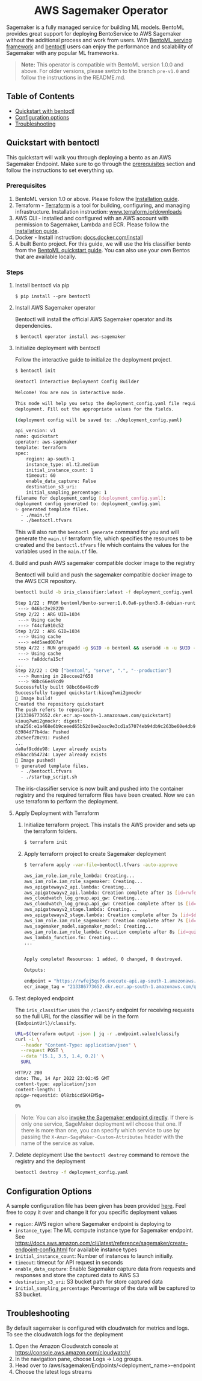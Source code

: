 <div align="center">
    <h1>AWS Sagemaker Operator</h1>
</div>

Sagemaker is a fully managed service for building ML models. BentoML provides great support
for deploying BentoService to AWS Sagemaker without the additional process and work from users. With [BentoML serving framework](https://github.com/bentoml/BentoML) and [bentoctl](https://github.com/bentoml/bentoctl) users can enjoy the performance and scalability of Sagemaker with any popular ML frameworks.

> **Note:** This operator is compatible with BentoML version 1.0.0 and above. For older versions, please switch to the branch `pre-v1.0` and follow the instructions in the README.md.


## Table of Contents

   * [Quickstart with bentoctl](#quickstart-with-bentoctl)
   * [Configuration options](#configuration-options)
   * [Troubleshooting](#troubleshooting)


## Quickstart with bentoctl

This quickstart will walk you through deploying a bento as an AWS Sagemaker Endpoint. Make sure to go through the [prerequisites](#prerequisites) section and follow the instructions to set everything up.

### Prerequisites

1. BentoML version 1.0 or above. Please follow the [Installation guide](https://docs.bentoml.org/en/latest/installation.html).
2. Terraform - [Terraform](https://www.terraform.io/) is a tool for building, configuring, and managing infrastructure. Installation instruction: www.terraform.io/downloads
3. AWS CLI - installed and configured with an AWS account with permission to Sagemaker, Lambda and ECR. Please follow the [Installation guide](https://docs.aws.amazon.com/cli/latest/userguide/getting-started-install.html).
4. Docker - Install instruction: [docs.docker.com/install](https://docs.docker.com/install)
5. A built Bento project. For this guide, we will use the Iris classifier bento from the [BentoML quickstart guide](https://docs.bentoml.org/en/latest/quickstart.html#quickstart). You can also use your own Bentos that are available locally.

### Steps

1. Install bentoctl via pip
    ```
    $ pip install --pre bentoctl
    ```

2. Install AWS Sagemaker operator

    Bentoctl will install the official AWS Sagemaker operator and its dependencies.

    ```
    $ bentoctl operator install aws-sagemaker
    ```

3. Initialize deployment with bentoctl

    Follow the interactive guide to initialize the deployment project.

    ```bash
    $ bentoctl init
    
    Bentoctl Interactive Deployment Config Builder

    Welcome! You are now in interactive mode.

    This mode will help you setup the deployment_config.yaml file required for
    deployment. Fill out the appropriate values for the fields.

    (deployment config will be saved to: ./deployment_config.yaml)

    api_version: v1
    name: quickstart
    operator: aws-sagemaker
    template: terraform
    spec:
        region: ap-south-1
        instance_type: ml.t2.medium
        initial_instance_count: 1
        timeout: 60
        enable_data_capture: False
        destination_s3_uri:
        initial_sampling_percentage: 1
    filename for deployment_config [deployment_config.yaml]:
    deployment config generated to: deployment_config.yaml
    ✨ generated template files.
      - ./main.tf
      - ./bentoctl.tfvars
    ```
    This will also run the `bentoctl generate` command for you and will generate the `main.tf` terraform file, which specifies the resources to be created and the `bentoctl.tfvars` file which contains the values for the variables used in the `main.tf` file.

4. Build and push AWS sagemaker compatible docker image to the registry

    Bentoctl will build and push the sagemaker compatible docker image to the AWS ECR repository.

    ```bash
    bentoctl build -b iris_classifier:latest -f deployment_config.yaml

    Step 1/22 : FROM bentoml/bento-server:1.0.0a6-python3.8-debian-runtime
     ---> 046bc2e28220
    Step 2/22 : ARG UID=1034
     ---> Using cache
     ---> f44cfa910c52
    Step 3/22 : ARG GID=1034
     ---> Using cache
     ---> e4d5aed007af
    Step 4/22 : RUN groupadd -g $GID -o bentoml && useradd -m -u $UID -g $GID -o -r bentoml
     ---> Using cache
     ---> fa8ddcfa15cf
    ...
    Step 22/22 : CMD ["bentoml", "serve", ".", "--production"]
     ---> Running in 28eccee2f650
     ---> 98bc66e49cd9
    Successfully built 98bc66e49cd9
    Successfully tagged quickstart:kiouq7wmi2gmockr
    🔨 Image build!
    Created the repository quickstart
    The push refers to repository
    [213386773652.dkr.ecr.ap-south-1.amazonaws.com/quickstart]
    kiouq7wmi2gmockr: digest:
    sha256:e1a468e6b9ceeed65b52d0ee2eac9e3cd1a57074eb94db9c263be60e4db98881 size: 3250
    63984d77b4da: Pushed
    2bc5eef20c91: Pushed
    ...
    da0af9cdde98: Layer already exists
    e5baccb54724: Layer already exists
    🚀 Image pushed!
    ✨ generated template files.
      - ./bentoctl.tfvars
      - ./startup_script.sh
    ```
    The iris-classifier service is now built and pushed into the container registry and the required terraform files have been created. Now we can use terraform to perform the deployment.
    
5. Apply Deployment with Terraform

   1. Initialize terraform project. This installs the AWS provider and sets up the terraform folders.
      ```bash
      $ terraform init
      ```

   2. Apply terraform project to create Sagemaker deployment

        ```bash
        $ terraform apply -var-file=bentoctl.tfvars -auto-approve

        aws_iam_role.iam_role_lambda: Creating...
        aws_iam_role.iam_role_sagemaker: Creating...
        aws_apigatewayv2_api.lambda: Creating...
        aws_apigatewayv2_api.lambda: Creation complete after 1s [id=rwfej5qsf6]
        aws_cloudwatch_log_group.api_gw: Creating...
        aws_cloudwatch_log_group.api_gw: Creation complete after 1s [id=/aws/api_gw/quickstart-gw]
        aws_apigatewayv2_stage.lambda: Creating...
        aws_apigatewayv2_stage.lambda: Creation complete after 3s [id=$default]
        aws_iam_role.iam_role_sagemaker: Creation complete after 7s [id=quickstart-sagemaker-iam-role]
        aws_sagemaker_model.sagemaker_model: Creating...
        aws_iam_role.iam_role_lambda: Creation complete after 8s [id=quickstart-lambda-iam-role]
        aws_lambda_function.fn: Creating...
        ...


        Apply complete! Resources: 1 added, 0 changed, 0 destroyed.

        Outputs:

        endpoint = "https://rwfej5qsf6.execute-api.ap-south-1.amazonaws.com/"
        ecr_image_tag = "213386773652.dkr.ecr.ap-south-1.amazonaws.com/quickstart:sfx3dagmpogmockr"
        ```

6. Test deployed endpoint

    The `iris_classifier` uses the `/classify` endpoint for receiving requests so the full URL for the classifier will be in the form `{EndpointUrl}/classify`.

    ```bash
    URL=$(terraform output -json | jq -r .endpoint.value)classify
    curl -i \
      --header "Content-Type: application/json" \
      --request POST \
      --data '[5.1, 3.5, 1.4, 0.2]' \
      $URL

    HTTP/2 200
    date: Thu, 14 Apr 2022 23:02:45 GMT
    content-type: application/json
    content-length: 1
    apigw-requestid: Ql8zbicdSK4EM5g=

    0%
    ```

> Note: You can also [invoke the Sagemaker endpoint directly](https://docs.aws.amazon.com/sagemaker/latest/APIReference/API_runtime_InvokeEndpoint.html). If there is only one service, SageMaker deployment will choose that one. If there is more than one, you can specify which service to use by passing the `X-Amzn-SageMaker-Custom-Attributes` header with the name of the service as value.
   
7. Delete deployment
    Use the `bentoctl destroy` command to remove the registry and the deployment

    ```bash
    bentoctl destroy -f deployment_config.yaml

## Configuration Options

A sample configuration file has been given has been provided [here](sagemaker_config.json). Feel free to copy it over and change it for you specific deployment values

* `region`: AWS region where Sagemaker endpoint is deploying to
* `instance_type`: The ML compute instance type for Sagemaker endpoint. See https://docs.aws.amazon.com/cli/latest/reference/sagemaker/create-endpoint-config.html for available instance types
* `initial_instance_count`: Number of instances to launch initially.
* `timeout`: timeout for API request in seconds
* `enable_data_capture`: Enable Sagemaker capture data from requests and responses and store the captured data to AWS S3
* `destination_s3_uri`: S3 bucket path for store captured data
* `initial_sampling_percentage`: Percentage of the data will be captured to S3 bucket.

## Troubleshooting
By default sagemaker is configured with cloudwatch for metrics and logs. To see the cloudwatch logs for the deployment

1. Open the Amazon Cloudwatch console at https://console.aws.amazon.com/cloudwatch/.
2. In the navigation pane, choose Logs -> Log groups.
3. Head over to /aws/sagemaker/Endpoints/<deployment_name>-endpoint
4. Choose the latest logs streams
